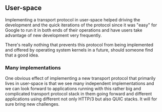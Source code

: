 ## User-space

Implementing a transport protocol in user-space helped driving the development
and the quick iterations of the protocol since it was "easy" for Google to run
it in both ends of their operations and have users take advantage of new
development very frequently.

There's really nothing that prevents this protocol from being implemented and
offered by operating system kernels in a future, should someone find that a
good idea.

### Many implementations

One obvious effect of implementing a new transport protocol that primarily
lives in user-space is that we see many independent implementations and we can
look forward to applications running with this rather big and complicated
transport protocol stack in them going forward and different applications using
different not only HTTP/3 but also QUIC stacks. It will for sure bring new
challenges.

